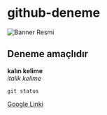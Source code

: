 # github-deneme
![Banner Resmi](https://images.unsplash.com/photo-1580121441575-41bcb5c6b47c?ixlib=rb-1.2.1&ixid=MnwxMjA3fDB8MHxwaG90by1wYWdlfHx8fGVufDB8fHx8&auto=format&fit=crop&w=774&q=80)
## Deneme amaçlıdır
**kalın kelime** <br/>
*italik kelime*

`git status`

[Google Linki](http://www.google.com)

